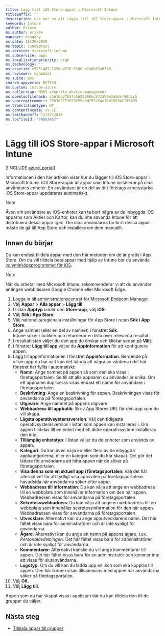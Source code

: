 ```yaml
---
title: Lägg till iOS Store-appar i Microsoft Intune
titleSuffix: ''
description: Läs mer om att lägga till iOS Store-appar i Microsoft Intune. Du kan tilldela appar med den här metoden om de är gratis i App Store.
keywords: Intune
author: Erikre
ms.author: erikre
manager: dougeby
ms.date: 11/26/2019
ms.topic: conceptual
ms.service: microsoft-intune
ms.subservice: apps
ms.localizationpriority: high
ms.technology: ''
ms.assetid: c59514d7-1256-4576-9380-e7a0b85a0378
ms.reviewer: mghadial
ms.suite: ems
search.appverid: MET150
ms.custom: intune-azure
ms.collection: M365-identity-device-management
ms.openlocfilehash: c5616b27b97d5623958ec872390e2a6de79db3c5
ms.sourcegitcommit: 73b362173929f59e9df57e54e76d19834f155433
ms.translationtype: HT
ms.contentlocale: sv-SE
ms.lasthandoff: 11/27/2019
ms.locfileid: "74563457"
---
```

# <a name="add-ios-store-apps-to-microsoft-intune"></a>Lägg till iOS Store-appar i Microsoft Intune

[!INCLUDE [azure_portal](../includes/azure_portal.md)]

Informationen i den här artikeln visar hur du lägger till iOS Store-appar i Microsoft Intune. iOS Store-appar är appar som Intune installerar på dina användares enheter. En användare är en del av ditt företags arbetsstyrka. iOS Store-appar uppdateras automatiskt.

>[!NOTE]
>Även om användare av iOS-enheter kan ta bort några av de inbyggda iOS-apparna som Aktier och Kartor, kan du inte använda Intune för att distribuera dessa appar igen. Om dina användarna tar bort dessa appar måste de gå till App Store och installera om dem manuellt.

## <a name="before-you-start"></a>Innan du börjar

Du kan endast tilldela appar med den här metoden om de är gratis i App Store. Om du vill tilldela betalappar med hjälp av Intune bör du använda [volyminköpsprogrammet för iOS](vpp-apps-ios.md).

>[!NOTE]
>När du arbetar med Microsoft Intune, rekommenderar vi att du använder antingen webbläsaren Google Chrome eller Microsoft Edge.

1. Logga in till [administrationscentret för Microsoft Endpoint Manager](https://go.microsoft.com/fwlink/?linkid=2109431).
2. Välj **Appar** > **Alla appar** > **Lägg till**.
3. I listan **Apptyp** under den **Store-app**, välj **iOS**.
4. Välj **Sök i App Store**.
5. Välj nationella/regionala inställningar för App Store i rutan **Sök i App Store**.
6. Ange namnet (eller en del av namnet) i fönstret **Sök**.  
    Intune söker i butiken och returnerar en lista över relevanta resultat.
7. I resultatlistan väljer du den app du önskar och klickar sedan på **Välj**.
8. I fönstret **Lägg till app** väljer du **Appinformation** för att konfigurera appen.
9. Lägg till appinformationen i fönstret **Appinformation**. Beroende på vilken app du har valt kan det hända att några av värdena i det här fönstret har fyllts i automatiskt:
    - **Namn**: Ange namnet på appen så som den ska visas i företagsportalen. Se till att alla appnamn du använder är unika. Om ett appnamn dupliceras visas endast ett namn för användare i företagsportalen.
    - **Beskrivning**: Ange en beskrivning för appen. Beskrivningen visas för användarna på företagsportalen.
    - **Utgivare**: Ange namnet på appens utgivare.
    - **Webbadress till appbutik**: Skriv App Stores URL för den app som du vill skapa.
    - **Lägsta operativsystemsversion**: Välj den tidigaste operativsystemsversion i listan som appen kan installeras i. Om appen tilldelas till en enhet med ett äldre operativsystem installeras den inte.
    - **Tillämplig enhetstyp**: I listan väljer du de enheter som används av appen.
    - **Kategori**: Du kan även välja en eller flera av de inbyggda appkategorierna, eller en kategori som du har skapat. Det gör det lättare för användarna att hitta appen när de söker på företagsportalen.
    - **Visa denna som en aktuell app i företagsportalen**: Välj det här alternativet för att tydligt visa appsviten på företagsportalens huvudsida när användarna söker efter appar.
    - **Webbadress till information**: Du kan välja att ange en webbadress till en webbplats som innehåller information om den här appen. Webbadressen visas för användarna på företagsportalen.
    - **Sekretesswebbadress**: Du kan välja att ange en webbadress till en webbplats som innehåller sekretessinformation för den här appen. Webbadressen visas för användarna på företagsportalen.
    - **Utvecklare**: Alternativt kan du ange apputvecklarens namn. Det här fältet visas bara för administratörer och är inte synligt för användarna.
    - **Ägare**: Alternativt kan du ange ett namn på appens ägare, t.ex. *Personalavdelningen*. Det här fältet visas bara för administratörer och är inte synligt för användarna.
    - **Kommentarer**: Alternativt kanske du vill ange kommentarer till appen. Det här fältet visas bara för en administratör och kommer inte att visas för slutanvändarna.
    - **Logotyp**: Om du vill kan du ladda upp en ikon som ska kopplas till appen. Den här ikonen visas tillsammans med appen när användarna söker på företagsportalen.
10. Välj **OK**.
11. Välj **Lägg till**.

Appen som du har skapat visas i applistan där du kan tilldela den till de grupper du väljer.

## <a name="next-steps"></a>Nästa steg

- [Tilldela appar till grupper](apps-deploy.md)
